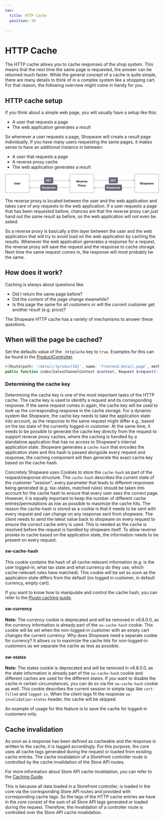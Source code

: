 ```yaml
---
nav:
  title: HTTP Cache
  position: 50

---
```


# HTTP Cache

The HTTP cache allows you to cache responses of the shop system. This means that the next time the same page is requested, the answer can be returned much faster. While the general concept of a cache is quite simple, there are many details to think of in a complex system like a shopping cart. For that reason, the following overview might come in handy for you.

## HTTP cache setup

If you think about a simple web page, you will usually have a setup like this:

* A user that requests a page
* The web application generates a result

So whenever a user requests a page, Shopware will create a result page individually. If you have many users requesting the same pages, it makes sense to have an additional instance in between:

* A user that requests a page
* A reverse proxy cache
* The web application generates a result

![Http cache concept](../../assets/concepts-framework-httpCache.svg)

The reverse proxy is located between the user and the web application and takes care of any requests to the web application. If a user requests a page that has been requested before, chances are that the reverse proxy can just hand out the same result as before, so the web application will not even be asked.

So a reverse proxy is basically a thin layer between the user and the web application that will try to avoid load on the web application by caching the results. Whenever the web application generates a response for a request, the reverse proxy will save the request and the response to cache storage. Next time the same request comes in, the response will most probably be the same.

## How does it work?

Caching is always about questions like:

* Did I return the same page before?
* Did the content of the page change meanwhile?
* Is this page the same for all customers or will the current customer get another result \(e.g. price\)?

The Shopware HTTP cache has a variety of mechanisms to answer these questions.

## When will the page be cached?

Set the defaults value of the `_httpCache` key to `true`. Examples for this can be found in the [ProductController](https://github.com/shopware/shopware/blob/trunk/src/Storefront/Controller/ProductController.php#L62).

```php
#[Route(path: '/detail/{productId}', name: 'frontend.detail.page', methods: ['GET'], defaults: ['_httpCache' => true])]
public function index(SalesChannelContext $context, Request $request): Response
```

### Determining the cache key

Determining the cache key is one of the most important tasks of the HTTP cache. The cache key is used to identify a request and its corresponding response. If the same request comes in again, the cache key will be used to look up the corresponding response in the cache storage.
For a dynamic system like Shopware, the cache key needs to take the application state into account, as the response to the same request might differ e.g., based on the tax state of the currently logged-in customer.
At the same time, it needs to be possible to generate the cache key directly from the request to support reverse proxy caches, where the caching is handled by a standalone application that has no access to Shopware's internal application state.
Shopware generates a `cache-hash` that encodes the application state and this hash is passed alongside every request and response, the caching component will then generate the exact cache key based on the cache-hash.

Concretely Shopware uses Cookies to store the `cache-hash` as part of the request/response structure. The `cache-hash` describes the current state of the customer "session", every parameter that leads to different responses being generated (e.g. tax-states, matched rules) should be taken into account for the cache hash to ensure that every user sees the correct page.
However, it is equally important to keep the number of different cache entries/permutations as low as possible to maximize the cache hits. 
The reason the cache-hash is stored as a cookie is that it needs to be sent with every request and can change on any response sent from shopware. 
The client needs to send the latest value back to shopware on every request to ensure the correct cache entry is used. This is needed as the cache is resolved before the request is handled by shopware itself.
To allow reverse proxies to cache based on the application state, the information needs to be present on every request. 

#### sw-cache-hash

This cookie contains the hash of all cache-relevant information (e.g. is the user logged-in, what tax state and what currency do they use, which cache-relevant rules have matched).
This cookie will be set as soon as the application state differs from the default (no logged in customer, in default currency, empty cart).

If you want to know how to manipulate and control the cache hash, you can refer to the [Plugin caching guide](../../guides/plugins/plugins/framework/caching/index.md#http-cache).

#### sw-currency

**Note:** The currency cookie is deprecated and will be removed in v6.8.0.0, as the currency information is already part of the `sw-cache-hash` cookie.
This cookie will be set when the non-logged-in customer with an empty cart changes the current currency. Why does Shopware need a separate cookie for currency? It allows us to maximize the cache hits for non-logged-in customers as we separate the cache as less as possible.

#### sw-states

**Note:** The states cookie is deprecated and will be removed in v6.8.0.0, as the state information is already part of the `sw-cache-hash` cookie and different caches are used for the different states.
If you want to disable the cache in certain circumstances, you can do so via the `sw-cache-hash` cookie as well.
This cookie describes the current session in simple tags like `cart-filled` and `logged-in`. When the client tags fit the response `sw-invalidation-states` header, the cache will be skipped.

An example of usage for this feature is to save the cache for logged-in customers only.

## Cache invalidation

As soon as a response has been defined as cacheable and the response is written to the cache, it is tagged accordingly. For this purpose, the core uses all cache tags generated during the request or loaded from existing cache entries. The cache invalidation of a Storefront controller route is controlled by the cache invalidation of the Store API routes.

For more information about Store API cache invalidation, you can refer to the [Caching Guide](../../guides/plugins/plugins/framework/caching/index.md).

This is because all data loaded in a Storefront controller, is loaded in the core via the corresponding Store API routes and provided with corresponding cache tags. So the tags of the HTTP cache entries we have in the core consist of the sum of all Store API tags generated or loaded during the request. Therefore, the invalidation of a controller route is controlled over the Store API cache invalidation.
